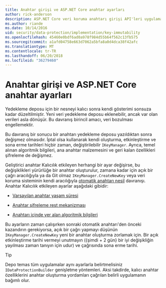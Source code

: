 ```yaml
---
title: Anahtar girişi ve ASP.NET Core anahtar ayarları
author: rick-anderson
description: ASP.NET Core veri koruma anahtarı girişi API'leri uygulama ayrıntılarını öğrenin.
ms.author: riande
ms.date: 10/14/2016
uid: security/data-protection/implementation/key-immutability
ms.openlocfilehash: 45460e0bdf6ad0a978f984d55b64f562c13fb575
ms.sourcegitcommit: a1afd04758e663d7062a5bfa8a0d4dca38f42afc
ms.translationtype: MT
ms.contentlocale: tr-TR
ms.lasthandoff: 06/20/2018
ms.locfileid: "36279460"
---
```

# <a name="key-immutability-and-key-settings-in-aspnet-core"></a>Anahtar girişi ve ASP.NET Core anahtar ayarları

Yedekleme deposu için bir nesneyi kalıcı sonra kendi gösterimi sonsuza kadar düzeltilmiştir. Yeni veri yedekleme deposu eklenebilir, ancak var olan verileri asla dönüşür. Bu davranış birincil amacı, veri bozulması engellemektir.

Bu davranış bir sonucu bir anahtarı yedekleme deposu yazıldıktan sonra değişmez olmasıdır. İptal olsa kullanarak kendi oluşturma, etkinleştirme ve sona erme tarihleri hiçbir zaman, değiştirilebilir `IKeyManager`. Ayrıca, temel alınan algoritmik bilgileri, ana anahtar malzemesini ve geri kalan özellikleri şifreleme de değişmez.

Geliştirici anahtar Kalıcılık etkileyen herhangi bir ayar değişirse, bu değişiklikleri yürürlüğe bir anahtar oluşturulur, zamana kadar için açık bir çağrı aracılığıyla ya da Git olmaz `IKeyManager.CreateNewKey` veya veri koruma sisteminin kendi aracılığıyla [otomatik anahtarı nesil](xref:security/data-protection/implementation/key-management#data-protection-implementation-key-management) davranışı. Anahtar Kalıcılık etkileyen ayarlar aşağıdaki gibidir:

* [Varsayılan anahtar yaşam süresi](xref:security/data-protection/implementation/key-management#data-protection-implementation-key-management)

* [Anahtar şifreleme rest mekanizması](xref:security/data-protection/implementation/key-encryption-at-rest#data-protection-implementation-key-encryption-at-rest)

* [Anahtarı içinde yer alan algoritmik bilgileri](xref:security/data-protection/configuration/overview#changing-algorithms-with-usecryptographicalgorithms)

Bu ayarların zaman çalışırken sonraki otomatik anahtarı'den önceki kazandırın gerekiyorsa, açık bir çağrı yapmayı düşünün `IKeyManager.CreateNewKey` yeni bir anahtar oluşturma zorlamak için. Bir açık etkinleştirme tarihi vermeyi unutmayın ({şimdi + 2 gün} bir iyi değişikliğin yayılması zaman tanıyın için udur) ve çağrısında sona erme tarihi.

>[!TIP]
> Depo temas tüm uygulamalar aynı ayarlarla belirtmelisiniz `IDataProtectionBuilder` genişletme yöntemleri. Aksi takdirde, kalıcı anahtar özelliklerini anahtar oluşturma yordamları çağrılan belirli uygulamanın bağımlı olur.
